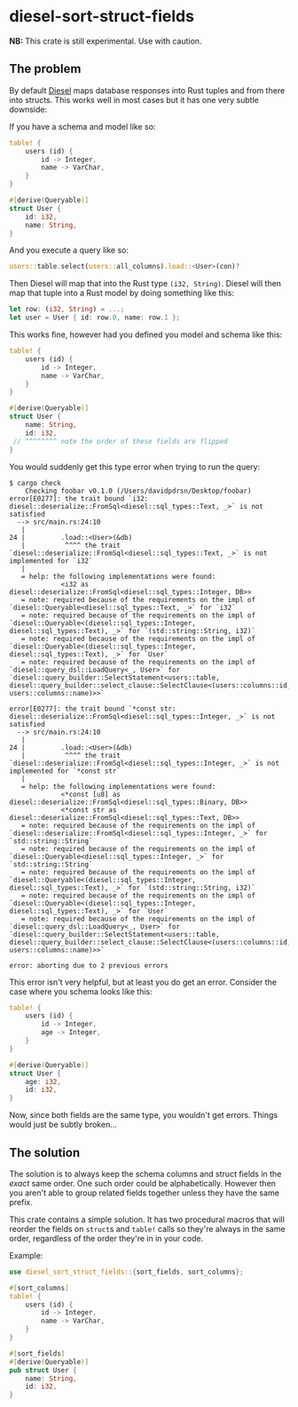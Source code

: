 # diesel-sort-struct-fields

**NB:** This crate is still experimental. Use with caution.

## The problem

By default [Diesel] maps database responses into Rust tuples and from there into structs. This works well in most cases but it has one very subtle downside:

If you have a schema and model like so:

```rust
table! {
    users (id) {
        id -> Integer,
        name -> VarChar,
    }
}

#[derive(Queryable)]
struct User {
    id: i32,
    name: String,
}
```

And you execute a query like so:

```rust
users::table.select(users::all_columns).load::<User>(con)?
```

Then Diesel will map that into the Rust type `(i32, String)`. Diesel will then map that tuple into a Rust model by doing something like this:

```rust
let row: (i32, String) = ...;
let user = User { id: row.0, name: row.1 };
```

This works fine, however had you defined you model and schema like this:

```rust
table! {
    users (id) {
        id -> Integer,
        name -> VarChar,
    }
}

#[derive(Queryable)]
struct User {
    name: String,
    id: i32,
 // ^^^^^^^^ note the order of these fields are flipped
}
```

You would suddenly get this type error when trying to run the query:

```
$ cargo check
    Checking foobar v0.1.0 (/Users/davidpdrsn/Desktop/foobar)
error[E0277]: the trait bound `i32: diesel::deserialize::FromSql<diesel::sql_types::Text, _>` is not satisfied
  --> src/main.rs:24:10
   |
24 |         .load::<User>(&db)
   |          ^^^^ the trait `diesel::deserialize::FromSql<diesel::sql_types::Text, _>` is not implemented for `i32`
   |
   = help: the following implementations were found:
             <i32 as diesel::deserialize::FromSql<diesel::sql_types::Integer, DB>>
   = note: required because of the requirements on the impl of `diesel::Queryable<diesel::sql_types::Text, _>` for `i32`
   = note: required because of the requirements on the impl of `diesel::Queryable<(diesel::sql_types::Integer, diesel::sql_types::Text), _>` for `(std::string::String, i32)`
   = note: required because of the requirements on the impl of `diesel::Queryable<(diesel::sql_types::Integer, diesel::sql_types::Text), _>` for `User`
   = note: required because of the requirements on the impl of `diesel::query_dsl::LoadQuery<_, User>` for `diesel::query_builder::SelectStatement<users::table, diesel::query_builder::select_clause::SelectClause<(users::columns::id, users::columns::name)>>`

error[E0277]: the trait bound `*const str: diesel::deserialize::FromSql<diesel::sql_types::Integer, _>` is not satisfied
  --> src/main.rs:24:10
   |
24 |         .load::<User>(&db)
   |          ^^^^ the trait `diesel::deserialize::FromSql<diesel::sql_types::Integer, _>` is not implemented for `*const str`
   |
   = help: the following implementations were found:
             <*const [u8] as diesel::deserialize::FromSql<diesel::sql_types::Binary, DB>>
             <*const str as diesel::deserialize::FromSql<diesel::sql_types::Text, DB>>
   = note: required because of the requirements on the impl of `diesel::deserialize::FromSql<diesel::sql_types::Integer, _>` for `std::string::String`
   = note: required because of the requirements on the impl of `diesel::Queryable<diesel::sql_types::Integer, _>` for `std::string::String`
   = note: required because of the requirements on the impl of `diesel::Queryable<(diesel::sql_types::Integer, diesel::sql_types::Text), _>` for `(std::string::String, i32)`
   = note: required because of the requirements on the impl of `diesel::Queryable<(diesel::sql_types::Integer, diesel::sql_types::Text), _>` for `User`
   = note: required because of the requirements on the impl of `diesel::query_dsl::LoadQuery<_, User>` for `diesel::query_builder::SelectStatement<users::table, diesel::query_builder::select_clause::SelectClause<(users::columns::id, users::columns::name)>>`

error: aborting due to 2 previous errors
```

This error isn't very helpful, but at least you do get an error. Consider the case where you schema looks like this:

```rust
table! {
    users (id) {
        id -> Integer,
        age -> Integer,
    }
}

#[derive(Queryable)]
struct User {
    age: i32,
    id: i32,
}
```

Now, since both fields are the same type, you wouldn't get errors. Things would just be subtly broken...

## The solution

The solution is to always keep the schema columns and struct fields in the _exact_ same order. One such order could be alphabetically. However then you aren't able to group related fields together unless they have the same prefix.

This crate contains a simple solution. It has two procedural macros that will reorder the fields on `struct`s and `table!` calls so they're always in the same order, regardless of the order they're in in your code.

Example:

```rust
use diesel_sort_struct_fields::{sort_fields, sort_columns};

#[sort_columns]
table! {
    users (id) {
        id -> Integer,
        name -> VarChar,
    }
}

#[sort_fields]
#[derive(Queryable)]
pub struct User {
    name: String,
    id: i32,
}
```

[Diesel]: (https://diesel.rs)
